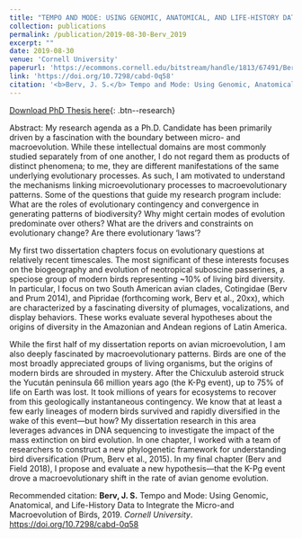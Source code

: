 ```yaml
---
title: "TEMPO AND MODE: USING GENOMIC, ANATOMICAL, AND LIFE-HISTORY DATA TO INTEGRATE THE MICRO- AND MACROEVOLUTION OF BIRDS"
collection: publications
permalink: /publication/2019-08-30-Berv_2019
excerpt: ""
date: 2019-08-30
venue: 'Cornell University'
paperurl: 'https://ecommons.cornell.edu/bitstream/handle/1813/67491/Berv_cornellgrad_0058F_11590.pdf'
link: 'https://doi.org/10.7298/cabd-0q58'
citation: '<b>Berv, J. S.</b> Tempo and Mode: Using Genomic, Anatomical, and Life-History Data to Integrate the Micro-and Macroevolution of Birds, 2019. <i>Cornell University</i>. <b>PhD Dissertation</b>'
---
```


[Download PhD Thesis here](https://ecommons.cornell.edu/bitstream/handle/1813/67491/Berv_cornellgrad_0058F_11590.pdf){: .btn--research}

Abstract: My research agenda as a Ph.D. Candidate has been primarily driven by a fascination with the boundary between micro- and macroevolution. While these intellectual domains are most commonly studied separately from of one another, I do not regard them as products of distinct phenomena; to me, they are different manifestations of the same underlying evolutionary processes. As such, I am motivated to understand the mechanisms linking microevolutionary processes to macroevolutionary patterns. Some of the questions that guide my research program include: What are the roles of evolutionary contingency and convergence in generating patterns of biodiversity? Why might certain modes of evolution predominate over others? What are the drivers and constraints on evolutionary change? Are there evolutionary ‘laws’?

My first two dissertation chapters focus on evolutionary questions at relatively recent timescales. The most significant of these interests focuses on the biogeography and evolution of neotropical suboscine passerines, a speciose group of modern birds representing ~10% of living bird diversity. In particular, I focus on two South American avian clades, Cotingidae (Berv and Prum 2014), and Pipridae (forthcoming work, Berv et al., 20xx), which are characterized by a fascinating diversity of plumages, vocalizations, and display behaviors. These works evaluate several hypotheses about the origins of diversity in the Amazonian and Andean regions of Latin America.

While the first half of my dissertation reports on avian microevolution, I am also deeply fascinated by macroevolutionary patterns. Birds are one of the most broadly appreciated groups of living organisms, but the origins of modern birds are shrouded in mystery. After the Chicxulub asteroid struck the Yucután peninsula 66 million years ago (the K-Pg event), up to 75% of life on Earth was lost. It took millions of years for ecosystems to recover from this geologically instantaneous contingency. We know that at least a few early lineages of modern birds survived and rapidly diversified in the wake of this event—but how? My dissertation research in this area leverages advances in DNA sequencing to investigate the impact of the mass extinction on bird evolution. In one chapter, I worked with a team of researchers to construct a new phylogenetic framework for understanding bird diversification (Prum, Berv et al., 2015). In my final chapter (Berv and Field 2018), I propose and evaluate a new hypothesis—that the K-Pg event drove a macroevolutionary shift in the rate of avian genome evolution.

Recommended citation: <b>Berv, J. S.</b> Tempo and Mode: Using Genomic, Anatomical, and Life-History Data to Integrate the Micro-and Macroevolution of Birds, 2019. <i>Cornell University</i>. <https://doi.org/10.7298/cabd-0q58>

